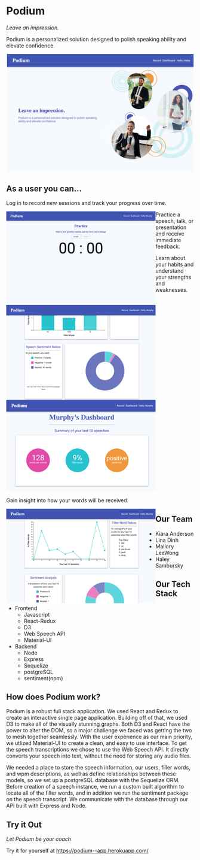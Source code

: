 # Podium

*Leave an impression.*

Podium is a personalized solution designed to polish speaking ability and elevate confidence.
<p align="center" >
<img src="screenshots/podiumHome.png"
     alt="Podium Home Page"
     style="width: 500px; height : auto;" />
</p>

## As a user you can...

<p>Log in to record new sessions and track your progress over time.</p>
<p>
<img src="screenshots/podiumRecord.png"
     alt="Podium Recording Page"
     style="width: 400px; height : auto;" align="left"/>
</p>
<p>Practice a speech, talk, or presentation and receive immediate feedback.</p>
<p>
<img src="screenshots/podiumSpeech1.png"
     alt="Podium Home Page"
     style="width: 400px; height : auto; text-align: center;" align="left" />
</p>

<p>Learn about your habits and understand your strengths and weaknesses.</p>
<p>
<img src="screenshots/podiumDashBubbles.png"
     alt="Podium Dashboard"
     style="width: 400px; height : auto; " />
</p>

Gain insight into how your words will be received.<br/>
<p>
<img src="screenshots/podiumDash1.png"
     alt="Podium Dashboard"
     style="width: 400px; height : auto; text-align: center;" align="left" />
</p>


## Our Team

- Kiara Anderson
- Lina Dinh
- Mallory LeeWong
- Haley Sambursky

## Our Tech Stack
- Frontend
  - Javascript
  - React-Redux
  - D3
  - Web Speech API
  - Material-UI
- Backend
  - Node
  - Express
  - Sequelize
  - postgreSQL
  - sentiment(npm)

## How does Podium work?

Podium is a robust full stack application. We used React and Redux to create an interactive single page application. Building off of that, we used D3 to make all of the visually stunning graphs. Both D3 and React have the power to alter the DOM, so a major challenge we faced was getting the two to mesh together seamlessly. With the user experience as our main priority, we utlized Material-UI to create a clean, and easy to use interface. To get the speech transcriptions we chose to use the Web Speech API. It directly converts your speech into text, without the need for storing any audio files.

We needed a place to store the speech information, our users, filler words, and wpm descriptions, as well as define relationships between these models, so we set up a postgreSQL database with the Sequelize ORM. Before creation of a speech instance, we run a custom built algorithm to locate all of the filler words, and in addition we run the sentiment package on the speech transcript. We communicate with the database through our API built with Express and Node.


## Try it Out

*Let Podium be your coach*

Try it for yourself at <https://podium--app.herokuapp.com/>
